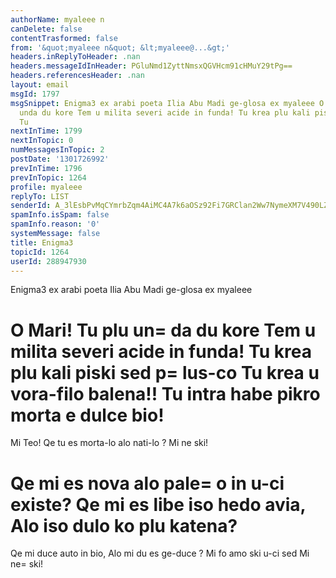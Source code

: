 ```yaml
---
authorName: myaleee n
canDelete: false
contentTrasformed: false
from: '&quot;myaleee n&quot; &lt;myaleee@...&gt;'
headers.inReplyToHeader: .nan
headers.messageIdInHeader: PGluNmd1ZyttNmsxQGVHcm91cHMuY29tPg==
headers.referencesHeader: .nan
layout: email
msgId: 1797
msgSnippet: Enigma3 ex arabi poeta Ilia Abu Madi ge-glosa ex myaleee O Mari! Tu plu
  unda du kore Tem u milita severi acide in funda! Tu krea plu kali piski sed plus-co
  Tu
nextInTime: 1799
nextInTopic: 0
numMessagesInTopic: 2
postDate: '1301726992'
prevInTime: 1796
prevInTopic: 1264
profile: myaleee
replyTo: LIST
senderId: A_3lEsbPvMqCYmrbZqm4AiMC4A7k6aOSz92Fi7GRClan2Ww7NymeXM7V490LZ87nVilUZHV2rpUY8iBc0dTl1dlWqD9X4A
spamInfo.isSpam: false
spamInfo.reason: '0'
systemMessage: false
title: Enigma3
topicId: 1264
userId: 288947930
---
```


Enigma3
ex arabi poeta Ilia Abu Madi
ge-glosa ex myaleee

O Mari! Tu plu un=
da du kore
Tem u milita severi acide in funda!
Tu krea plu kali piski sed p=
lus-co
Tu krea u vora-filo balena!!
Tu intra habe pikro morta e dulce bio!
=
Mi Teo! Qe tu es morta-lo alo nati-lo ?
Mi ne ski!


Qe mi es nova alo pale=
o in u-ci existe?
Qe mi es libe iso hedo avia,
Alo iso dulo ko plu katena?
=
Qe mi duce auto in bio,
Alo mi du es ge-duce ?
Mi fo amo ski u-ci sed
Mi ne=
 ski!




